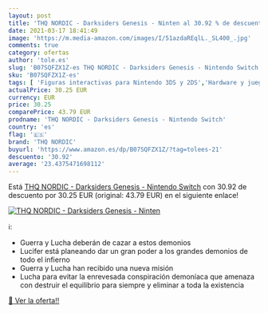 ```yaml
---
layout: post
title: 'THQ NORDIC - Darksiders Genesis - Ninten al 30.92 % de descuento'
date: 2021-03-17 18:41:49
image: 'https://m.media-amazon.com/images/I/51azdaREqlL._SL400_.jpg'
comments: true
category: ofertas
author: 'tole.es'
slug: 'B07SQFZX1Z-es THQ NORDIC - Darksiders Genesis - Nintendo Switch'
sku: 'B07SQFZX1Z-es'
tags: [ 'Figuras interactivas para Nintendo 3DS y 2DS','Hardware y juegos para Nintendo 3DS y 2DS','Hardware y juegos para Nintendo Switch','Juegos para Nintendo Switch','Sistemas precursores y micro consolas','Videojuegos','nintendo','thq nordic', ]
actualPrice: 30.25 EUR
currency: EUR
price: 30.25
comparePrice: 43.79 EUR
prodname: 'THQ NORDIC - Darksiders Genesis - Nintendo Switch'
country: 'es'
flag: '🇪🇸'
brand: 'THQ NORDIC'
buyurl: 'https://www.amazon.es/dp/B07SQFZX1Z/?tag=tolees-21'
descuento: '30.92'
average: '23.4375471698112'
---
```


Está [THQ NORDIC - Darksiders Genesis - Nintendo Switch](https://www.amazon.es/dp/B07SQFZX1Z/?tag=tolees-21) con 30.92 de descuento por 30.25 EUR (original: 43.79 EUR) en el siguiente enlace!

[![THQ NORDIC - Darksiders Genesis - Ninten](https://m.media-amazon.com/images/I/51azdaREqlL._SL400_.jpg)](https://www.amazon.es/dp/B07SQFZX1Z/?tag=tolees-21)

ℹ️:

- Guerra y Lucha deberán de cazar a estos demonios
- Lucifer está planeando dar un gran poder a los grandes demonios de todo el infierno
- Guerra y Lucha han recibido una nueva misión
- Lucha para evitar la enrevesada conspiración demoníaca que amenaza con destruir el equilibrio para siempre y eliminar a toda la existencia

[🛒 Ver la oferta!!](https://www.amazon.es/dp/B07SQFZX1Z/?tag=tolees-21)
